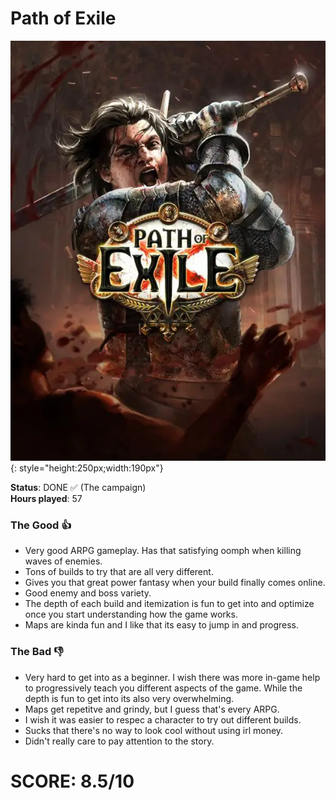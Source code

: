 # Path of Exile

![](PathOfExile.jpg){: style="height:250px;width:190px"}

**Status**: DONE ✅ (The campaign) <br>
**Hours played**: 57<br>

### The Good 👍
- Very good ARPG gameplay. Has that satisfying oomph when killing waves of enemies.
- Tons of builds to try that are all very different.
- Gives you that great power fantasy when your build finally comes online.
- Good enemy and boss variety.
- The depth of each build and itemization is fun to get into and optimize once you start understanding how the game works.
- Maps are kinda fun and I like that its easy to jump in and progress.

### The Bad 👎
- Very hard to get into as a beginner. I wish there was more in-game help to progressively teach you different aspects of the game. While the depth is fun to get into its also very overwhelming.
- Maps get repetitve and grindy, but I guess that's every ARPG.
- I wish it was easier to respec a character to try out different builds.
- Sucks that there's no way to look cool without using irl money.
- Didn't really care to pay attention to the story.


# SCORE: 8.5/10